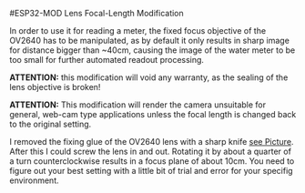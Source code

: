
#ESP32-MOD Lens Focal-Length Modification

In order to use it for reading a meter, the fixed focus objective of the OV2640 has to be manipulated, as by default it only results in sharp image for distance bigger than ~40cm, causing the image of the water meter to be too small for further automated readout processing.

**ATTENTION:** this modification will void any warranty, as the sealing of the lens objective is broken!

**ATTENTION:** This modification will render the camera unsuitable for general, web-cam type applications unless the focal length is changed back to the original setting.

I removed the fixing glue of the OV2640 lens with a sharp knife [see Picture](./images/Lens_Fixing_Glue.jpg). After this I could screw the lens in and out. Rotating it by about a quarter of a turn counterclockwise results in a focus plane of about 10cm. You need to figure out your best setting with a little bit of trial and error for your specifig environment.

